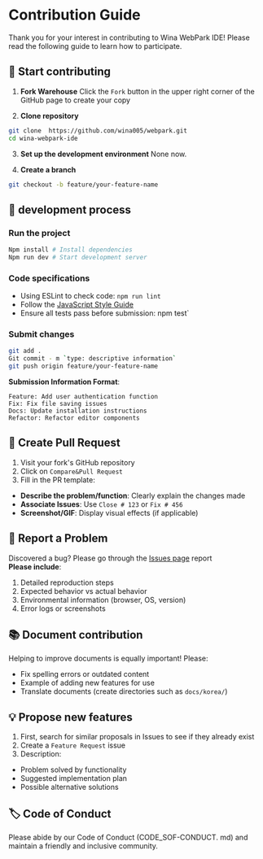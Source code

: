 # Contribution Guide

Thank you for your interest in contributing to Wina WebPark IDE! Please read the following guide to learn how to participate.  

##  🚀  Start contributing

1. **Fork Warehouse**
Click the `Fork` button in the upper right corner of the GitHub page to create your copy  

2. **Clone repository**
```bash
git clone  https://github.com/wina005/webpark.git
cd wina-webpark-ide
```

3. **Set up the development environment**
None now.

4. **Create a branch**
```bash
git checkout -b feature/your-feature-name  
```

##  🧪  development process

### Run the project
```bash
Npm install # Install dependencies
Npm run dev # Start development server
```

### Code specifications
- Using ESLint to check code: ` npm run lint `  
- Follow the [JavaScript Style Guide](https://github.com/wina005/webpark/blob/main/docs/STYLE_GUIDE.md)  
- Ensure all tests pass before submission: npm test`  

### Submit changes
```bash
git add .
Git commit - m `type: descriptive information`
git push origin feature/your-feature-name
```

**Submission Information Format**:
```
Feature: Add user authentication function  
Fix: Fix file saving issues  
Docs: Update installation instructions  
Refactor: Refactor editor components  
```

##  🔁  Create Pull Request

1. Visit your fork's GitHub repository  
2. Click on `Compare&Pull Request`  
3. Fill in the PR template:  
- **Describe the problem/function**: Clearly explain the changes made  
- **Associate Issues**: Use `Close # 123` or `Fix # 456`  
- **Screenshot/GIF**: Display visual effects (if applicable)  

##  🐛  Report a Problem

Discovered a bug? Please go through the [Issues page](https://github.com/wina005/webpark/issues) report  
**Please include**:  
1. Detailed reproduction steps  
2. Expected behavior vs actual behavior  
3. Environmental information (browser, OS, version)  
4. Error logs or screenshots  

##  📚  Document contribution
Helping to improve documents is equally important! Please:  
- Fix spelling errors or outdated content  
- Example of adding new features for use  
- Translate documents (create directories such as `docs/korea/`)  

##  💡  Propose new features
1. First, search for similar proposals in Issues to see if they already exist  
2. Create a `Feature Request` issue  
3. Description:  
- Problem solved by functionality  
- Suggested implementation plan  
- Possible alternative solutions  

##  🏷️  Code of Conduct
Please abide by our Code of Conduct (CODE_SOF-CONDUCT. md) and maintain a friendly and inclusive community.  
